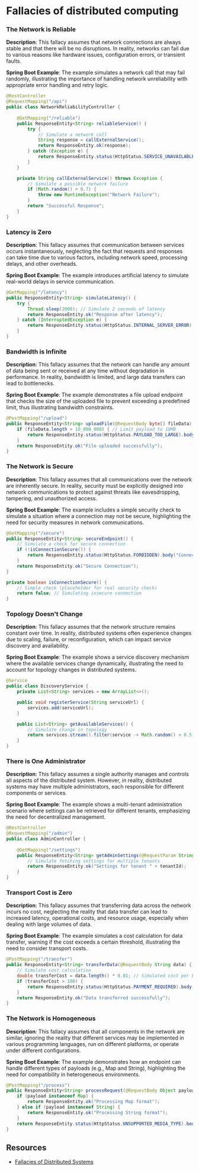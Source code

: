 # Fallacies of distributed computing

### The Network is Reliable
**Description**: This fallacy assumes that network connections are always stable and that there will be no disruptions. In reality, networks can fail due to various reasons like hardware issues, configuration errors, or transient faults.

**Spring Boot Example**:
The example simulates a network call that may fail randomly, illustrating the importance of handling network unreliability with appropriate error handling and retry logic.

```java
@RestController
@RequestMapping("/api")
public class NetworkReliabilityController {
    
    @GetMapping("/reliable")
    public ResponseEntity<String> reliableService() {
        try {
            // Simulate a network call
            String response = callExternalService();
            return ResponseEntity.ok(response);
        } catch (Exception e) {
            return ResponseEntity.status(HttpStatus.SERVICE_UNAVAILABLE).body("Service Unavailable");
        }
    }

    private String callExternalService() throws Exception {
        // Simulate a possible network failure
        if (Math.random() > 0.7) {
            throw new RuntimeException("Network Failure");
        }
        return "Successful Response";
    }
}
```

### Latency is Zero
**Description**: This fallacy assumes that communication between services occurs instantaneously, neglecting the fact that requests and responses can take time due to various factors, including network speed, processing delays, and other overheads.

**Spring Boot Example**:
The example introduces artificial latency to simulate real-world delays in service communication.

```java
@GetMapping("/latency")
public ResponseEntity<String> simulateLatency() {
    try {
        Thread.sleep(2000); // Simulate 2 seconds of latency
        return ResponseEntity.ok("Response after latency");
    } catch (InterruptedException e) {
        return ResponseEntity.status(HttpStatus.INTERNAL_SERVER_ERROR).body("Error");
    }
}
```

### Bandwidth is Infinite
**Description**: This fallacy assumes that the network can handle any amount of data being sent or received at any time without degradation in performance. In reality, bandwidth is limited, and large data transfers can lead to bottlenecks.

**Spring Boot Example**:
The example demonstrates a file upload endpoint that checks the size of the uploaded file to prevent exceeding a predefined limit, thus illustrating bandwidth constraints.

```java
@PostMapping("/upload")
public ResponseEntity<String> uploadFile(@RequestBody byte[] fileData) {
    if (fileData.length > 10_000_000) { // Limit payload to 10MB
        return ResponseEntity.status(HttpStatus.PAYLOAD_TOO_LARGE).body("File too large");
    }
    return ResponseEntity.ok("File uploaded successfully");
}
```

### The Network is Secure
**Description**: This fallacy assumes that all communications over the network are inherently secure. In reality, security must be explicitly designed into network communications to protect against threats like eavesdropping, tampering, and unauthorized access.

**Spring Boot Example**:
The example includes a simple security check to simulate a situation where a connection may not be secure, highlighting the need for security measures in network communications.

```java
@GetMapping("/secure")
public ResponseEntity<String> secureEndpoint() {
    // Simulate a check for secure connection
    if (!isConnectionSecure()) {
        return ResponseEntity.status(HttpStatus.FORBIDDEN).body("Connection is not secure");
    }
    return ResponseEntity.ok("Secure Connection");
}

private boolean isConnectionSecure() {
    // Simple check (placeholder for real security check)
    return false; // Simulating insecure connection
}
```

### Topology Doesn't Change
**Description**: This fallacy assumes that the network structure remains constant over time. In reality, distributed systems often experience changes due to scaling, failure, or reconfiguration, which can impact service discovery and availability.

**Spring Boot Example**:
The example shows a service discovery mechanism where the available services change dynamically, illustrating the need to account for topology changes in distributed systems.

```java
@Service
public class DiscoveryService {
    private List<String> services = new ArrayList<>();

    public void registerService(String serviceUrl) {
        services.add(serviceUrl);
    }

    public List<String> getAvailableServices() {
        // Simulate change in topology
        return services.stream().filter(service -> Math.random() > 0.5).collect(Collectors.toList());
    }
}
```

### There is One Administrator
**Description**: This fallacy assumes a single authority manages and controls all aspects of the distributed system. However, in reality, distributed systems may have multiple administrators, each responsible for different components or services.

**Spring Boot Example**:
The example shows a multi-tenant administration scenario where settings can be retrieved for different tenants, emphasizing the need for decentralized management.

```java
@RestController
@RequestMapping("/admin")
public class AdminController {
    
    @GetMapping("/settings")
    public ResponseEntity<String> getAdminSettings(@RequestParam String tenantId) {
        // Simulate fetching settings for multiple tenants
        return ResponseEntity.ok("Settings for tenant " + tenantId);
    }
}
```

### Transport Cost is Zero
**Description**: This fallacy assumes that transferring data across the network incurs no cost, neglecting the reality that data transfer can lead to increased latency, operational costs, and resource usage, especially when dealing with large volumes of data.

**Spring Boot Example**:
The example simulates a cost calculation for data transfer, warning if the cost exceeds a certain threshold, illustrating the need to consider transport costs.

```java
@PostMapping("/transfer")
public ResponseEntity<String> transferData(@RequestBody String data) {
    // Simulate cost calculation
    double transferCost = data.length() * 0.01; // Simulated cost per byte
    if (transferCost > 100) {
        return ResponseEntity.status(HttpStatus.PAYMENT_REQUIRED).body("Transfer exceeds budget");
    }
    return ResponseEntity.ok("Data transferred successfully");
}
```

### The Network is Homogeneous
**Description**: This fallacy assumes that all components in the network are similar, ignoring the reality that different services may be implemented in various programming languages, run on different platforms, or operate under different configurations.

**Spring Boot Example**:
The example demonstrates how an endpoint can handle different types of payloads (e.g., Map and String), highlighting the need for compatibility in heterogeneous environments.

```java
@PostMapping("/process")
public ResponseEntity<String> processRequest(@RequestBody Object payload) {
    if (payload instanceof Map) {
        return ResponseEntity.ok("Processing Map format");
    } else if (payload instanceof String) {
        return ResponseEntity.ok("Processing String format");
    }
    return ResponseEntity.status(HttpStatus.UNSUPPORTED_MEDIA_TYPE).body("Unsupported format");
}
```

## Resources
- [Fallacies of Distributed Systems](https://www.youtube.com/watch?v=8fRzZtJ_SLk&list=PL1DZqeVwRLnD3EjyciYAO82dT9Owiq8I5)

